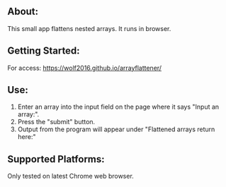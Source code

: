 ## About:
This small app flattens nested arrays. It runs in browser.


## Getting Started:
For access: https://wolf2016.github.io/arrayflattener/

## Use:
1. Enter an array into the input field on the page where it says "Input an array:".
2. Press the "submit" button.
3. Output from the program will appear under "Flattened arrays return here:"

## Supported Platforms:
Only tested on latest Chrome web browser.
